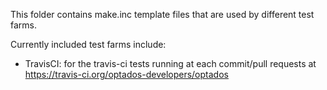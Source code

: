 This folder contains make.inc template files that are used by different 
test farms.

Currently included test farms include:

- TravisCI: for the travis-ci tests running at each commit/pull requests
  at https://travis-ci.org/optados-developers/optados


